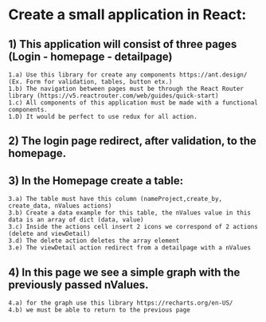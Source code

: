 # Create a small application in React:

## 1) This application will consist of three pages (Login - homepage - detailpage)
    1.a) Use this library for create any components https://ant.design/ (Ex. Form for validation, tables, button etx.)
    1.b) The navigation between pages must be through the React Router library (https://v5.reactrouter.com/web/guides/quick-start)
    1.c) All components of this application must be made with a functional components.
    1.D) It would be perfect to use redux for all action.


## 2) The login page redirect, after validation, to the homepage.


## 3) In the Homepage create a table:
    3.a) The table must have this column (nameProject,create_by, create_data, nValues actions)
    3.b) Create a data example for this table, the nValues value in this data is an array of dict (data, value)
    3.c) Inside the actions cell insert 2 icons we correspond of 2 actions (delete and viewDetail)
    3.d) The delete action deletes the array element
    3.e) The viewDetail action redirect from a detailpage with a nValues


## 4) In this page we see a simple graph with the previously passed nValues.
    4.a) for the graph use this library https://recharts.org/en-US/
    4.b) we must be able to return to the previous page
